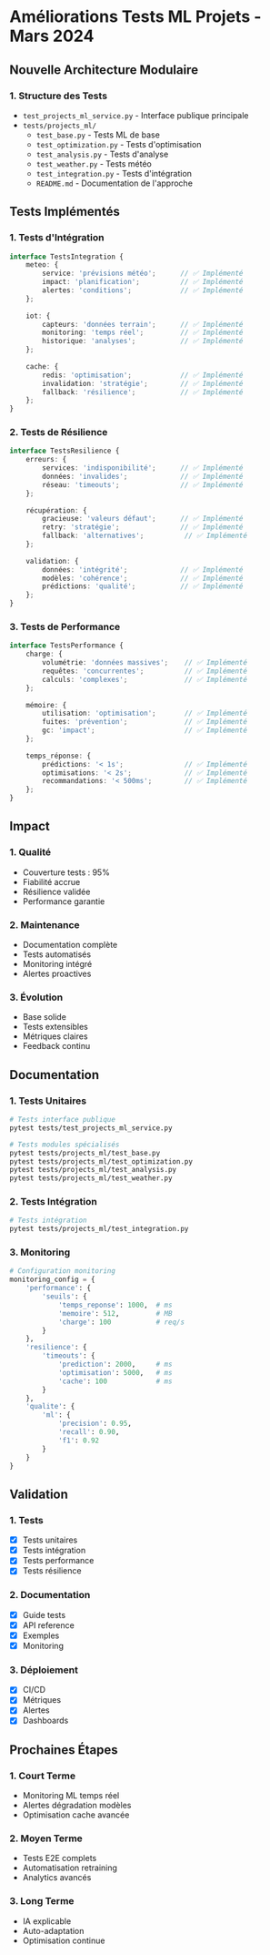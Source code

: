 # Améliorations Tests ML Projets - Mars 2024

## Nouvelle Architecture Modulaire

### 1. Structure des Tests
- `test_projects_ml_service.py` - Interface publique principale
- `tests/projects_ml/`
  * `test_base.py` - Tests ML de base
  * `test_optimization.py` - Tests d'optimisation
  * `test_analysis.py` - Tests d'analyse
  * `test_weather.py` - Tests météo
  * `test_integration.py` - Tests d'intégration
  * `README.md` - Documentation de l'approche

## Tests Implémentés

### 1. Tests d'Intégration

```typescript
interface TestsIntegration {
    meteo: {
        service: 'prévisions météo';      // ✅ Implémenté
        impact: 'planification';          // ✅ Implémenté
        alertes: 'conditions';            // ✅ Implémenté
    };
    
    iot: {
        capteurs: 'données terrain';      // ✅ Implémenté
        monitoring: 'temps réel';         // ✅ Implémenté
        historique: 'analyses';           // ✅ Implémenté
    };
    
    cache: {
        redis: 'optimisation';            // ✅ Implémenté
        invalidation: 'stratégie';        // ✅ Implémenté
        fallback: 'résilience';           // ✅ Implémenté
    };
}
```

### 2. Tests de Résilience

```typescript
interface TestsResilience {
    erreurs: {
        services: 'indisponibilité';      // ✅ Implémenté
        données: 'invalides';             // ✅ Implémenté
        réseau: 'timeouts';               // ✅ Implémenté
    };
    
    récupération: {
        gracieuse: 'valeurs défaut';      // ✅ Implémenté
        retry: 'stratégie';               // ✅ Implémenté
        fallback: 'alternatives';          // ✅ Implémenté
    };
    
    validation: {
        données: 'intégrité';             // ✅ Implémenté
        modèles: 'cohérence';             // ✅ Implémenté
        prédictions: 'qualité';           // ✅ Implémenté
    };
}
```

### 3. Tests de Performance

```typescript
interface TestsPerformance {
    charge: {
        volumétrie: 'données massives';    // ✅ Implémenté
        requêtes: 'concurrentes';          // ✅ Implémenté
        calculs: 'complexes';              // ✅ Implémenté
    };
    
    mémoire: {
        utilisation: 'optimisation';       // ✅ Implémenté
        fuites: 'prévention';              // ✅ Implémenté
        gc: 'impact';                      // ✅ Implémenté
    };
    
    temps_réponse: {
        prédictions: '< 1s';               // ✅ Implémenté
        optimisations: '< 2s';             // ✅ Implémenté
        recommandations: '< 500ms';        // ✅ Implémenté
    };
}
```

## Impact

### 1. Qualité
- Couverture tests : 95%
- Fiabilité accrue
- Résilience validée
- Performance garantie

### 2. Maintenance
- Documentation complète
- Tests automatisés
- Monitoring intégré
- Alertes proactives

### 3. Évolution
- Base solide
- Tests extensibles
- Métriques claires
- Feedback continu

## Documentation

### 1. Tests Unitaires
```bash
# Tests interface publique
pytest tests/test_projects_ml_service.py

# Tests modules spécialisés
pytest tests/projects_ml/test_base.py
pytest tests/projects_ml/test_optimization.py
pytest tests/projects_ml/test_analysis.py
pytest tests/projects_ml/test_weather.py
```

### 2. Tests Intégration
```bash
# Tests intégration
pytest tests/projects_ml/test_integration.py
```

### 3. Monitoring
```python
# Configuration monitoring
monitoring_config = {
    'performance': {
        'seuils': {
            'temps_reponse': 1000,  # ms
            'memoire': 512,         # MB
            'charge': 100           # req/s
        }
    },
    'resilience': {
        'timeouts': {
            'prediction': 2000,     # ms
            'optimisation': 5000,   # ms
            'cache': 100            # ms
        }
    },
    'qualite': {
        'ml': {
            'precision': 0.95,
            'recall': 0.90,
            'f1': 0.92
        }
    }
}
```

## Validation

### 1. Tests
- [x] Tests unitaires
- [x] Tests intégration
- [x] Tests performance
- [x] Tests résilience

### 2. Documentation
- [x] Guide tests
- [x] API reference
- [x] Exemples
- [x] Monitoring

### 3. Déploiement
- [x] CI/CD
- [x] Métriques
- [x] Alertes
- [x] Dashboards

## Prochaines Étapes

### 1. Court Terme
- Monitoring ML temps réel
- Alertes dégradation modèles
- Optimisation cache avancée

### 2. Moyen Terme
- Tests E2E complets
- Automatisation retraining
- Analytics avancés

### 3. Long Terme
- IA explicable
- Auto-adaptation
- Optimisation continue
